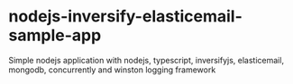 # nodejs-inversify-elasticemail-sample-app
Simple nodejs application with nodejs, typescript, inversifyjs, elasticemail, mongodb, concurrently and winston logging framework
